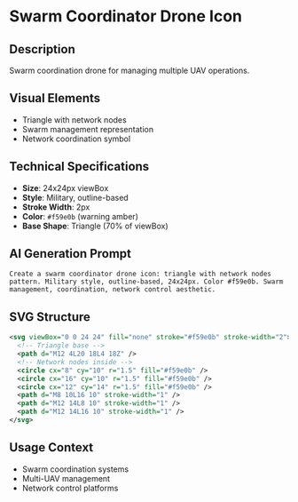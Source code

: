 # Swarm Coordinator Drone Icon

## Description

Swarm coordination drone for managing multiple UAV operations.

## Visual Elements

- Triangle with network nodes
- Swarm management representation
- Network coordination symbol

## Technical Specifications

- **Size**: 24x24px viewBox
- **Style**: Military, outline-based
- **Stroke Width**: 2px
- **Color**: `#f59e0b` (warning amber)
- **Base Shape**: Triangle (70% of viewBox)

## AI Generation Prompt

```
Create a swarm coordinator drone icon: triangle with network nodes pattern. Military style, outline-based, 24x24px. Color #f59e0b. Swarm management, coordination, network control aesthetic.
```

## SVG Structure

```svg
<svg viewBox="0 0 24 24" fill="none" stroke="#f59e0b" stroke-width="2">
  <!-- Triangle base -->
  <path d="M12 4L20 18L4 18Z" />
  <!-- Network nodes inside -->
  <circle cx="8" cy="10" r="1.5" fill="#f59e0b" />
  <circle cx="16" cy="10" r="1.5" fill="#f59e0b" />
  <circle cx="12" cy="14" r="1.5" fill="#f59e0b" />
  <path d="M8 10L16 10" stroke-width="1" />
  <path d="M12 14L8 10" stroke-width="1" />
  <path d="M12 14L16 10" stroke-width="1" />
</svg>
```

## Usage Context

- Swarm coordination systems
- Multi-UAV management
- Network control platforms

